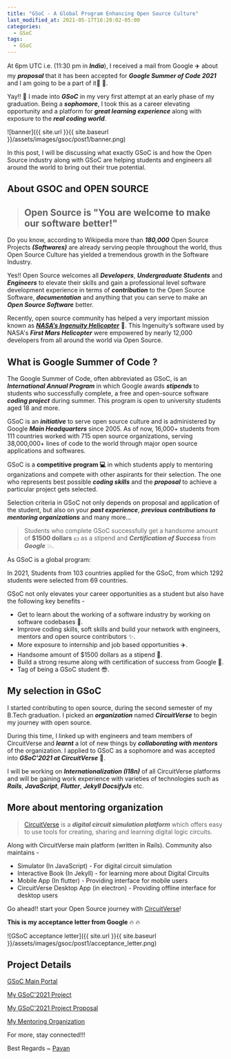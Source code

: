 ```yaml
---
title: "GSoC - A Global Program Enhancing Open Source Culture"
last_modified_at: 2021-05-17T16:20:02-05:00
categories:
  - GSoC
tags:
  - GSoC
---
```


At 6pm UTC i.e. (11:30 pm in _**India**_), I received a mail from Google :airplane: about my _**proposal**_ that it has been accepted for **_Google Summer of Code 2021_** and I am going to be a part of it:tada: :tada:.
 
Yay!! :stars: I made into _**GSoC**_ in my very first attempt at an early phase of my graduation. Being a _**sophomore**_, I took this as a career elevating opportunity and a platform for _**great learning experience**_ along with exposure to the _**real coding world**_.
 
![banner]({{ site.url }}{{ site.baseurl }}/assets/images/gsoc/post1/banner.png)
 
In this post, I will be discussing what exactly GSoC is and how the Open Source industry along with GSoC are helping students and engineers all around the world to bring out their true potential.

## About GSOC and OPEN SOURCE

><h2>Open Source is "You are welcome to make our software better!"</h2>
 
Do you know, according to Wikipedia more than _**180,000**_ Open Source Projects _**(Softwares)**_ are already serving people throughout the world, thus Open Source Culture has yielded a tremendous growth in the Software Industry.
 
Yes!! Open Source welcomes all _**Developers**_, _**Undergraduate Students**_ and _**Engineers**_ to elevate their skills and gain a professional level software development experience in terms of _**contribution**_ to the Open Source Software, _**documentation**_ and anything that you can serve to make an _**Open Source Software**_ better.
 
Recently, open source community has helped a very important mission known as _**[NASA’s Ingenuity Helicopter](https://github.com/readme/nasa-ingenuity-helicopter)**_ :helicopter:. This Ingenuity’s software used by NASA's _**First Mars Helicopter**_ were empowered by nearly 12,000 developers from all around the world via Open Source.
 
## What is Google Summer of Code ?
 
The Google Summer of Code, often abbreviated as GSoC, is an _**International Annual Program**_ in which Google awards _**stipends**_ to students who successfully complete, a free and open-source software _**coding project**_ during summer. This program is open to university students aged 18 and more.
 
GSoC is an _**initiative**_ to serve open source culture and is administered by Google _**Main Headquarters**_ since 2005. As of now, 16,000+ students from 111 countries worked with 715 open source organizations, serving 38,000,000+ lines of code to the world through major open source applications and softwares.
 
GSoC is a <b>competitive program :computer:</b> in which students apply to mentoring organizations and compete with other aspirants for their selection. The one who represents best possible _**coding skills**_ and the _**proposal**_ to achieve a particular project gets selected.
 
Selection criteria in GSoC not only depends on proposal and application of the student, but also on your _**past experience**_, _**previous contributions to mentoring organizations**_ and many more...
 
>Students who complete GSoC successfully get a handsome amount of <b>$1500 dollars</b> :dollar: as a stipend and _**Certification of Success**_ from _**Google**_ :boom:.
 
As GSoC is a global program:

In 2021, Students from 103 countries applied for the GSoC, from which 1292 students were selected from 69 countries.
 
GSoC not only elevates your career opportunities as a student but also have the following key benefits -

* Get to learn about the working of a software industry by working on software codebases :dizzy:.
* Improve coding skills, soft skills and build your network with engineers, mentors and open source contributors :sparkles:.
* More exposure to internship and job based opportunities :airplane:.
* Handsome amount of $1500 dollars as a stipend 🤩.
* Build a strong resume along with certification of success from Google :stars:.
* Tag of being a GSoC student 😎.

## My selection in GSoC
 
I started contributing to open source, during the second semester of my B.Tech graduation. I picked an _**organization**_ named _**CircuitVerse**_ to begin my journey with open source.
 
During this time, I linked up with engineers and team members of CircuitVerse and _**learnt**_ a lot of new things by _**collaborating with mentors**_ of the organization. I applied to GSoC as a sophomore and was accepted into _**GSoC'2021 at CircuitVerse**_ :tada:.
 
I will be working on _**Internationalization (I18n)**_ of all CircuitVerse platforms and will be gaining work experience with varieties of technologies such as _**Rails**_, _**JavaScript**_, _**Flutter**_, _**Jekyll DocsifyJs**_ etc.

## More about mentoring organization
  

> [CircuitVerse](https://circuitverse.org) is a _**digital circuit simulation platform**_ which offers easy to use tools for creating, sharing and learning digital logic circuits.
 
Along with CircuitVerse main platform (written in Rails). Community also maintains -

- Simulator (In JavaScript) - For digital circuit simulation
- Interactive Book (In Jekyll) - for learning more about Digital Circuits
- Mobile App (In flutter) - Providing interface for mobile users
- CircuitVerse Desktop App (in electron) - Providing offline interface for desktop users
 
Go ahead!! start your Open Source journey with [CircuitVerse](https://github.com/CircuitVerse)!
 
**This is my acceptance letter from Google** :fire: :fire:
 
![GSoC acceptance letter]({{ site.url }}{{ site.baseurl }}/assets/images/gsoc/post1/acceptance_letter.png)
 
## Project Details
[GSoC Main Portal](https://summerofcode.withgoogle.com/)
 
 
[My GSoC'2021 Project](https://summerofcode.withgoogle.com/projects/#6365426910494720)
 
[My GSoC'2021 Project Proposal](https://drive.google.com/file/d/1AhRH7yXq4wnNvGjxIZjo-SHGfU-YD-XX/view?usp=sharing)
 
[My Mentoring Organization](https://circuitverse.org/)
 
For more, stay connected!!!
 
Best Regards ~ [Pavan](https://github.com/pavanjoshi914)
